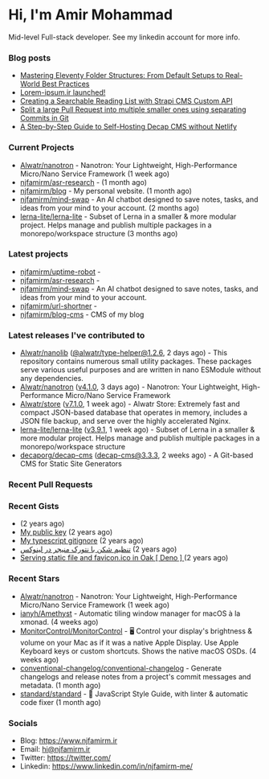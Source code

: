 # Hi, I'm Amir Mohammad

Mid-level Full-stack developer. See my linkedin account for more info.

### Blog posts

- [Mastering Eleventy Folder Structures: From Default Setups to Real-World Best Practices](https://www.njfamirm.ir/en/blog/eleventy-folder-structure-guide/)
- [Lorem-ipsum.ir launched!](https://www.njfamirm.ir/en/blog/lorem-ipsum-ir-launched/)
- [Creating a Searchable Reading List with Strapi CMS Custom API](https://www.njfamirm.ir/en/blog/strapi-custom-api/)
- [Split a large Pull Request into multiple smaller ones using separating Commits in Git](https://www.njfamirm.ir/en/blog/git-separate/)
- [A Step-by-Step Guide to Self-Hosting Decap CMS without Netlify](https://www.njfamirm.ir/en/blog/self-hosting-decap-cms/)


### Current Projects

- [Alwatr/nanotron](https://github.com/Alwatr/nanotron) - Nanotron: Your Lightweight, High-Performance Micro/Nano Service Framework (1 week ago)
- [njfamirm/asr-research](https://github.com/njfamirm/asr-research) -  (1 month ago)
- [njfamirm/blog](https://github.com/njfamirm/blog) - My personal website. (1 month ago)
- [njfamirm/mind-swap](https://github.com/njfamirm/mind-swap) - An AI chatbot designed to save notes, tasks, and ideas from your mind to your account. (2 months ago)
- [lerna-lite/lerna-lite](https://github.com/lerna-lite/lerna-lite) - Subset of Lerna in a smaller &amp; more modular project. Helps manage and publish multiple packages in a monorepo/workspace structure (3 months ago)

### Latest projects

- [njfamirm/uptime-robot](https://github.com/njfamirm/uptime-robot) - 
- [njfamirm/asr-research](https://github.com/njfamirm/asr-research) - 
- [njfamirm/mind-swap](https://github.com/njfamirm/mind-swap) - An AI chatbot designed to save notes, tasks, and ideas from your mind to your account.
- [njfamirm/url-shortner](https://github.com/njfamirm/url-shortner) - 
- [njfamirm/blog-cms](https://github.com/njfamirm/blog-cms) - CMS of my blog

### Latest releases I've contributed to

- [Alwatr/nanolib](https://github.com/Alwatr/nanolib) ([@alwatr/type-helper@1.2.6](https://github.com/Alwatr/nanolib/releases/tag/%40alwatr/type-helper%401.2.6), 2 days ago) - This repository contains numerous small utility packages. These packages serve various useful purposes and are written in nano ESModule without any dependencies.
- [Alwatr/nanotron](https://github.com/Alwatr/nanotron) ([v4.1.0](https://github.com/Alwatr/nanotron/releases/tag/v4.1.0), 3 days ago) - Nanotron: Your Lightweight, High-Performance Micro/Nano Service Framework
- [Alwatr/store](https://github.com/Alwatr/store) ([v7.1.0](https://github.com/Alwatr/store/releases/tag/v7.1.0), 1 week ago) - Alwatr Store: Extremely fast and compact JSON-based database that operates in memory, includes a JSON file backup, and serve over the highly accelerated Nginx.
- [lerna-lite/lerna-lite](https://github.com/lerna-lite/lerna-lite) ([v3.9.1](https://github.com/lerna-lite/lerna-lite/releases/tag/v3.9.1), 1 week ago) - Subset of Lerna in a smaller &amp; more modular project. Helps manage and publish multiple packages in a monorepo/workspace structure
- [decaporg/decap-cms](https://github.com/decaporg/decap-cms) ([decap-cms@3.3.3](https://github.com/decaporg/decap-cms/releases/tag/decap-cms%403.3.3), 2 weeks ago) - A Git-based CMS for Static Site Generators

### Recent Pull Requests


### Recent Gists

- [](https://gist.github.com/022d07ecd84e69ad31ef0bcd32d86b59) (2 years ago)
- [My public key](https://gist.github.com/879f720c9ca74a0934ce571b7285ed34) (2 years ago)
- [My typescript gitignore](https://gist.github.com/6a40b1912daab3f91a02a7b53f3f76c3) (2 years ago)
- [تنظیم شکن با نتورک منیجر در لینوکس](https://gist.github.com/cc40c344e89bdcdf77085cbf1fc05162) (2 years ago)
- [Serving static file and favicon.ico in Oak [ Deno ] ](https://gist.github.com/9bcaca2b6a672e729c099193b4aafe9f) (2 years ago)

### Recent Stars

- [Alwatr/nanotron](https://github.com/Alwatr/nanotron) - Nanotron: Your Lightweight, High-Performance Micro/Nano Service Framework (1 week ago)
- [ianyh/Amethyst](https://github.com/ianyh/Amethyst) - Automatic tiling window manager for macOS à la xmonad. (4 weeks ago)
- [MonitorControl/MonitorControl](https://github.com/MonitorControl/MonitorControl) - 🖥 Control your display&#39;s brightness &amp; volume on your Mac as if it was a native Apple Display. Use Apple Keyboard keys or custom shortcuts. Shows the native macOS OSDs. (4 weeks ago)
- [conventional-changelog/conventional-changelog](https://github.com/conventional-changelog/conventional-changelog) - Generate changelogs and release notes from a project&#39;s commit messages and metadata. (1 month ago)
- [standard/standard](https://github.com/standard/standard) - 🌟 JavaScript Style Guide, with linter &amp; automatic code fixer (1 month ago)

### Socials

- Blog: https://www.njfamirm.ir
- Email: hi@njfamirm.ir
- Twitter: https://twitter.com/
- Linkedin: https://www.linkedin.com/in/njfamirm-me/
